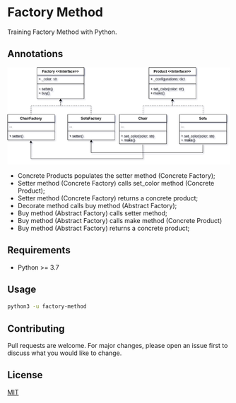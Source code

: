 # Factory Method

Training Factory Method with Python.

## Annotations

![alt UML Factory Method](https://github.com/hedibertosilva/design-patterns-python/blob/main/factory-method/contents/draw.png?raw=true)

- Concrete Products populates the setter method (Concrete Factory);
- Setter method (Concrete Factory) calls set_color method (Concrete Product);
- Setter method (Concrete Factory) returns a concrete product;
- Decorate method calls buy method (Abstract Factory);
- Buy method (Abstract Factory) calls setter method;
- Buy method (Abstract Factory) calls make method (Concrete Product)
- Buy method (Abstract Factory) returns a concrete product;

## Requirements

- Python >= 3.7

## Usage

```sh
python3 -u factory-method
```

## Contributing
Pull requests are welcome. For major changes, please open an issue first to discuss what you would like to change.

## License
[MIT](https://choosealicense.com/licenses/mit/)